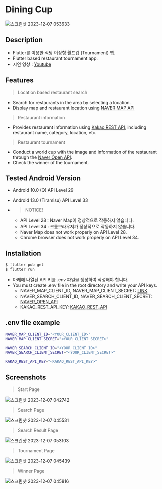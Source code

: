 # Dining Cup

![스크린샷 2023-12-07 053633](https://github.com/jrsky723/dining_cup/assets/67538999/ec2af127-c4c8-4afe-996b-5e59e42a64c4)

## Description

- Flutter를 이용한 식당 이상형 월드컵 (Tournament) 앱.
- Flutter based restaurant tournament app.
- 시연 영상 : [Youtube](https://www.youtube.com/watch?v=9cpY5qG6shI)

## Features

> Location based restaurant search

- Search for restaurants in the area by selecting a location.
- Display map and restaurant location using [NAVER MAP API](https://www.ncloud.com/product/applicationService/maps)

> Restaurant information

- Provides restaurant information using [Kakao REST API](https://developers.kakao.com/docs/latest/ko/local/common), including restaurant name, category, location, etc.

> Restaurant tournament

- Conduct a world cup with the image and information of the restaurant through the [Naver Open API](https://developers.naver.com/docs/serviceapi/search/blog/blog.md).
- Check the winner of the tournament.

## Tested Android Version

- Android 10.0 (Q) API Level 29
- Android 13.0 (Tiramisu) API Level 33

- > NOTICE!
  - API Level 28 : Naver Map이 정상적으로 작동하지 않습니다.
  - API Level 34 : 크롬브라우저가 정상적으로 작동하지 않습니다.
  - Naver Map does not work properly on API Level 28.
  - Chrome browser does not work properly on API Level 34.

## Installation

```bash
$ flutter pub get
$ flutter run
```

- 아래에 나열된 API 키를 .env 파일을 생성하여 작성해야 합니다.
- You must create .env file in the root directory and write your API keys.
  - NAVER_MAP_CLIENT_ID, NAVER_MAP_CLIENT_SECRET: [LINK](https://www.ncloud.com/product/applicationService/maps)
  - NAVER_SEARCH_CLIENT_ID, NAVER_SEARCH_CLIENT_SECRET: [NAVER_OPEN_API](https://developers.naver.com/apps/#/list)
  - KAKAO_REST_API_KEY: [KAKAO_REST_API](https://developers.kakao.com/docs/latest/ko/getting-started/app)

## .env file example

```bash
NAVER_MAP_CLIENT_ID="<YOUR_CLIENT_ID>"
NAVER_MAP_CLIENT_SECRET="<YOUR_CLIENT_SECRET>"

NAVER_SEARCH_CLIENT_ID="<YOUR_CLIENT_ID>"
NAVER_SEARCH_CLIENT_SECRET="<YOUR_CLIENT_SECRET>"

KAKAO_REST_API_KEY="<KAKAO_REST_API_KEY>"
```

## Screenshots

> Start Page

![스크린샷 2023-12-07 042742](https://github.com/jrsky723/dining_cup/assets/67538999/598013c4-9725-4337-aa20-7ecbb609b571)

> Search Page

![스크린샷 2023-12-07 045531](https://github.com/jrsky723/dining_cup/assets/67538999/35a873af-6e8c-4ee1-9808-9d5030a19f35)

> Search Result Page

![스크린샷 2023-12-07 053103](https://github.com/jrsky723/dining_cup/assets/67538999/b46aa2c3-7f41-4611-9ef1-b0ac454b819f)

> Tournament Page

![스크린샷 2023-12-07 045439](https://github.com/jrsky723/dining_cup/assets/67538999/11819389-cb13-4a8e-9666-cda01ec5a882)

> Winner Page

![스크린샷 2023-12-07 045816](https://github.com/jrsky723/dining_cup/assets/67538999/515089ea-a945-4821-8de6-e45620284811)
